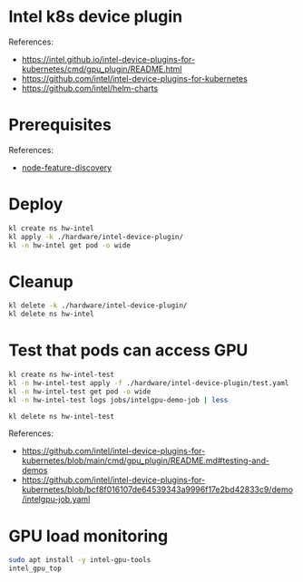 
# Intel k8s device plugin

References:
- https://intel.github.io/intel-device-plugins-for-kubernetes/cmd/gpu_plugin/README.html
- https://github.com/intel/intel-device-plugins-for-kubernetes
- https://github.com/intel/helm-charts

# Prerequisites

References:
- [node-feature-discovery](../node-feature-discovery/readme.md)

# Deploy

```bash
kl create ns hw-intel
kl apply -k ./hardware/intel-device-plugin/
kl -n hw-intel get pod -o wide
```

# Cleanup

```bash
kl delete -k ./hardware/intel-device-plugin/
kl delete ns hw-intel
```

# Test that pods can access GPU

```bash
kl create ns hw-intel-test
kl -n hw-intel-test apply -f ./hardware/intel-device-plugin/test.yaml
kl -n hw-intel-test get pod -o wide
kl -n hw-intel-test logs jobs/intelgpu-demo-job | less

kl delete ns hw-intel-test
```

References:
- https://github.com/intel/intel-device-plugins-for-kubernetes/blob/main/cmd/gpu_plugin/README.md#testing-and-demos
- https://github.com/intel/intel-device-plugins-for-kubernetes/blob/bcf8f016107de64539343a9996f17e2bd42833c9/demo/intelgpu-job.yaml

# GPU load monitoring

```bash
sudo apt install -y intel-gpu-tools
intel_gpu_top
```
